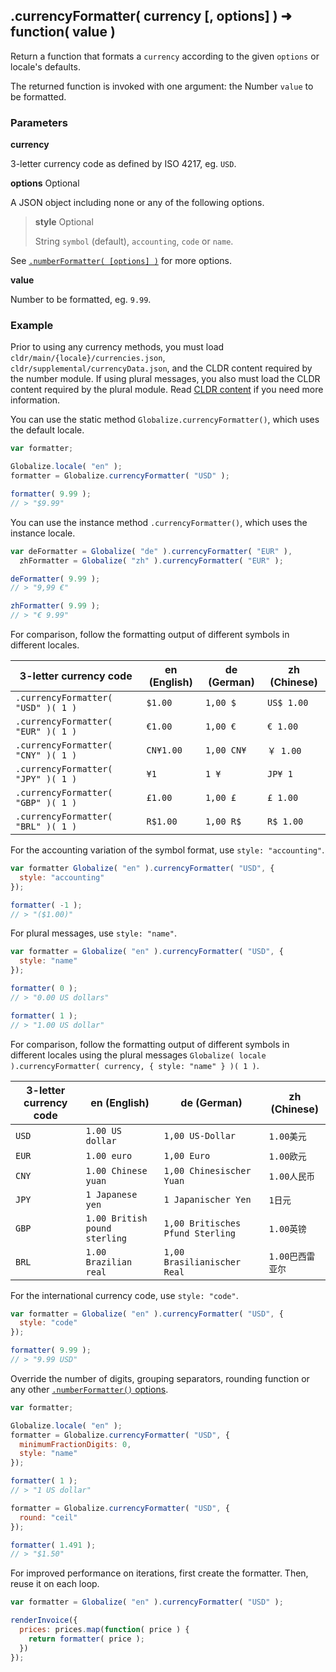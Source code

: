 ## .currencyFormatter( currency [, options] ) ➜ function( value )

Return a function that formats a `currency` according to the given `options` or
locale's defaults.

The returned function is invoked with one argument: the Number `value` to be
formatted.

### Parameters

**currency**

3-letter currency code as defined by ISO 4217, eg. `USD`.

**options** Optional

A JSON object including none or any of the following options.

> **style** Optional
>
> String `symbol` (default), `accounting`, `code` or `name`.

See [`.numberFormatter( [options] )`](../number/number-formatter.md) for more
options.

**value**

Number to be formatted, eg. `9.99`.

### Example

Prior to using any currency methods, you must load
`cldr/main/{locale}/currencies.json`, `cldr/supplemental/currencyData.json`, and
the CLDR content required by the number module. If using plural messages, you
also must load the CLDR content required by the plural module. Read [CLDR
content][] if you need more information.

[CLDR content]: ../../../README.md#2-cldr-content

You can use the static method `Globalize.currencyFormatter()`, which uses the
default locale.

```javascript
var formatter;

Globalize.locale( "en" );
formatter = Globalize.currencyFormatter( "USD" );

formatter( 9.99 );
// > "$9.99"

```

You can use the instance method `.currencyFormatter()`, which uses the instance
locale.

```javascript
var deFormatter = Globalize( "de" ).currencyFormatter( "EUR" ),
  zhFormatter = Globalize( "zh" ).currencyFormatter( "EUR" );

deFormatter( 9.99 );
// > "9,99 €"

zhFormatter( 9.99 );
// > "€ 9.99"

```

For comparison, follow the formatting output of different symbols in different
locales.

| 3-letter currency code | en (English) | de (German) | zh (Chinese) |
| --- | --- | --- | --- |
| `.currencyFormatter( "USD" )( 1 )` | `$1.00` | `1,00 $` | `US$ 1.00` |
| `.currencyFormatter( "EUR" )( 1 )` | `€1.00` | `1,00 €` | `€ 1.00` |
| `.currencyFormatter( "CNY" )( 1 )` | `CN¥1.00` | `1,00 CN¥` | `￥ 1.00` |
| `.currencyFormatter( "JPY" )( 1 )` | `¥1` | `1 ¥` | `JP¥ 1` |
| `.currencyFormatter( "GBP" )( 1 )` | `£1.00` | `1,00 £` | `£ 1.00` |
| `.currencyFormatter( "BRL" )( 1 )` | `R$1.00` | `1,00 R$`  | `R$ 1.00` |

For the accounting variation of the symbol format, use `style: "accounting"`.

```javascript
var formatter Globalize( "en" ).currencyFormatter( "USD", {
  style: "accounting"
});

formatter( -1 );
// > "($1.00)"
```

For plural messages, use `style: "name"`.

```javascript
var formatter = Globalize( "en" ).currencyFormatter( "USD", {
  style: "name"
});

formatter( 0 );
// > "0.00 US dollars"

formatter( 1 );
// > "1.00 US dollar"
```

For comparison, follow the formatting output of different symbols in different
locales using the plural messages `Globalize( locale ).currencyFormatter( currency,
{ style: "name" } )( 1 )`.

| 3-letter currency code | en (English) | de (German) | zh (Chinese) |
| --- | --- | --- | --- |
| `USD` | `1.00 US dollar` | `1,00 US-Dollar` | `1.00美元` |
| `EUR` | `1.00 euro` | `1,00 Euro` | `1.00欧元` |
| `CNY` | `1.00 Chinese yuan` | `1,00 Chinesischer Yuan` | `1.00人民币` |
| `JPY` | `1 Japanese yen` | `1 Japanischer Yen` | `1日元` |
| `GBP` | `1.00 British pound sterling` | `1,00 Britisches Pfund Sterling` | `1.00英镑` |
| `BRL` | `1.00 Brazilian real` | `1,00 Brasilianischer Real` | `1.00巴西雷亚尔` |

For the international currency code, use `style: "code"`.

```javascript
var formatter = Globalize( "en" ).currencyFormatter( "USD", {
  style: "code"
});

formatter( 9.99 );
// > "9.99 USD"
```

Override the number of digits, grouping separators, rounding function or any
other [`.numberFormatter()` options](../number/number-formatter.md).

```javascript
var formatter;

Globalize.locale( "en" );
formatter = Globalize.currencyFormatter( "USD", {
  minimumFractionDigits: 0,
  style: "name"
});

formatter( 1 );
// > "1 US dollar"

formatter = Globalize.currencyFormatter( "USD", {
  round: "ceil"
});

formatter( 1.491 );
// > "$1.50"
```

For improved performance on iterations, first create the formatter. Then, reuse
it on each loop.

```javascript
var formatter = Globalize( "en" ).currencyFormatter( "USD" );

renderInvoice({
  prices: prices.map(function( price ) {
    return formatter( price );
  })
});
```

